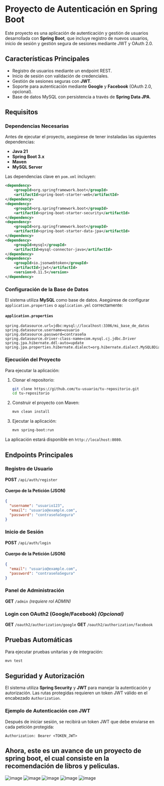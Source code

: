 # Proyecto de Autenticación en Spring Boot

Este proyecto es una aplicación de autenticación y gestión de usuarios desarrollada con **Spring Boot**, que incluye registro de nuevos usuarios, inicio de sesión y gestión segura de sesiones mediante JWT y OAuth 2.0.

## Características Principales
- Registro de usuarios mediante un endpoint REST.
- Inicio de sesión con validación de credenciales.
- Gestión de sesiones seguras con **JWT**.
- Soporte para autenticación mediante **Google** y **Facebook** (OAuth 2.0, opcional).
- Base de datos MySQL con persistencia a través de **Spring Data JPA**.

## Requisitos
### Dependencias Necesarias
Antes de ejecutar el proyecto, asegúrese de tener instaladas las siguientes dependencias:
- **Java 21**
- **Spring Boot 3.x**
- **Maven**
- **MySQL Server**

Las dependencias clave en `pom.xml` incluyen:
```xml
<dependency>
    <groupId>org.springframework.boot</groupId>
    <artifactId>spring-boot-starter-web</artifactId>
</dependency>
<dependency>
    <groupId>org.springframework.boot</groupId>
    <artifactId>spring-boot-starter-security</artifactId>
</dependency>
<dependency>
    <groupId>org.springframework.boot</groupId>
    <artifactId>spring-boot-starter-data-jpa</artifactId>
</dependency>
<dependency>
    <groupId>mysql</groupId>
    <artifactId>mysql-connector-java</artifactId>
</dependency>
<dependency>
    <groupId>io.jsonwebtoken</groupId>
    <artifactId>jjwt</artifactId>
    <version>0.11.5</version>
</dependency>
```

### Configuración de la Base de Datos
El sistema utiliza **MySQL** como base de datos. Asegúrese de configurar `application.properties` o `application.yml` correctamente:

#### `application.properties`
```properties
spring.datasource.url=jdbc:mysql://localhost:3306/mi_base_de_datos
spring.datasource.username=usuario
spring.datasource.password=contraseña
spring.datasource.driver-class-name=com.mysql.cj.jdbc.Driver
spring.jpa.hibernate.ddl-auto=update
spring.jpa.properties.hibernate.dialect=org.hibernate.dialect.MySQL8Dialect
```

### Ejecución del Proyecto
Para ejecutar la aplicación:
1. Clonar el repositorio:
   ```sh
   git clone https://github.com/tu-usuario/tu-repositorio.git
   cd tu-repositorio
   ```
2. Construir el proyecto con Maven:
   ```sh
   mvn clean install
   ```
3. Ejecutar la aplicación:
   ```sh
   mvn spring-boot:run
   ```

La aplicación estará disponible en `http://localhost:8080`.

## Endpoints Principales

### Registro de Usuario
**POST** `/api/auth/register`
#### Cuerpo de la Petición (JSON)
```json
{
  "username": "usuario123",
  "email": "usuario@example.com",
  "password": "contraseñaSegura"
}
```

### Inicio de Sesión
**POST** `/api/auth/login`
#### Cuerpo de la Petición (JSON)
```json
{
  "email": "usuario@example.com",
  "password": "contraseñaSegura"
}
```

### Panel de Administración
**GET** `/admin` *(requiere rol ADMIN)*

### Login con OAuth2 (Google/Facebook) *(Opcional)*
**GET** `/oauth2/authorization/google`
**GET** `/oauth2/authorization/facebook`

## Pruebas Automáticas
Para ejecutar pruebas unitarias y de integración:
```sh
mvn test
```

## Seguridad y Autorización
El sistema utiliza **Spring Security** y **JWT** para manejar la autenticación y autorización. Las rutas protegidas requieren un token JWT válido en el encabezado `Authorization`.

### Ejemplo de Autenticación con JWT
Después de iniciar sesión, se recibirá un token JWT que debe enviarse en cada petición protegida:
```http
Authorization: Bearer <TOKEN_JWT>
```
## Ahora, este es un avance de un proyecto de spring boot, el cual consiste en la recomendación de libros y peliculas.
![image](https://github.com/user-attachments/assets/56282354-002a-4e9d-8682-980cf152cb1c)
![image](https://github.com/user-attachments/assets/8dd0162d-7062-4f2e-a59d-a747537bef1d)
![image](https://github.com/user-attachments/assets/49690d90-d9cb-45ce-b1a3-7cc915db69f2)
![image](https://github.com/user-attachments/assets/e3e5f816-1b78-4bd6-affa-7213f7b552bd)
![image](https://github.com/user-attachments/assets/cb9a6ecd-c5f5-48b1-98d1-95cab136d4a3)






